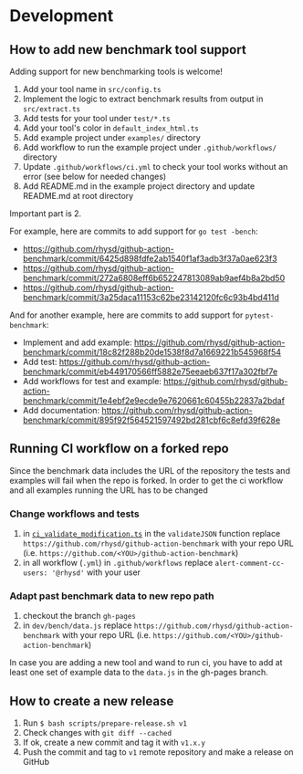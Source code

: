 Development
===========

## How to add new benchmark tool support

Adding support for new benchmarking tools is welcome!

1. Add your tool name in `src/config.ts`
2. Implement the logic to extract benchmark results from output in `src/extract.ts`
3. Add tests for your tool under `test/*.ts`
4. Add your tool's color in `default_index_html.ts`
5. Add example project under `examples/` directory
6. Add workflow to run the example project under `.github/workflows/` directory
7. Update `.github/workflows/ci.yml` to check your tool works without an error (see below for needed changes)
8. Add README.md in the example project directory and update README.md at root directory

Important part is 2.

For example, here are commits to add support for `go test -bench`:

- https://github.com/rhysd/github-action-benchmark/commit/6425d898fdfe2ab1540f1af3adb3f37a0ae623f3
- https://github.com/rhysd/github-action-benchmark/commit/272a6808eff6b652247813089ab9aef4b8a2bd50
- https://github.com/rhysd/github-action-benchmark/commit/3a25daca11153c62be23142120fc6c93b4bd411d

And for another example, here are commits to add support for `pytest-benchmark`:

- Implement and add example: https://github.com/rhysd/github-action-benchmark/commit/18c82f288b20de1538f8d7a1669221b545968f54
- Add test: https://github.com/rhysd/github-action-benchmark/commit/eb449170566ff5882e75eeaeb637f17a302fbf7e
- Add workflows for test and example: https://github.com/rhysd/github-action-benchmark/commit/1e4ebf2e9ecde9e7620661c60455b22837a2bdaf
- Add documentation: https://github.com/rhysd/github-action-benchmark/commit/895f92f564521597492bd281cbf6c8efd39f628e

## Running CI workflow on a forked repo

Since the benchmark data includes the URL of the repository the tests and examples will fail when the repo is forked. In order to get the ci workflow and all examples running the URL has to be changed

### Change workflows and tests

1. in [`ci_validate_modification.ts`](scripts/ci_validate_modification.ts) in the `validateJSON` function replace `https://github.com/rhysd/github-action-benchmark` with your repo URL (i.e. `https://github.com/<YOU>/github-action-benchmark`)
2. in all workflow (`.yml`) in `.github/workflows` replace `alert-comment-cc-users: '@rhysd'` with your user

### Adapt past benchmark data to new repo path 

1. checkout the branch `gh-pages` 
2. in `dev/bench/data.js` replace `https://github.com/rhysd/github-action-benchmark` with your repo URL (i.e. `https://github.com/<YOU>/github-action-benchmark`)

In case you are adding a new tool and wand to run ci, you have to add at least one set of example data to the `data.js` in the gh-pages branch.

## How to create a new release

1. Run `$ bash scripts/prepare-release.sh v1`
2. Check changes with `git diff --cached`
3. If ok, create a new commit and tag it with `v1.x.y`
4. Push the commit and tag to `v1` remote repository and make a release on GitHub
